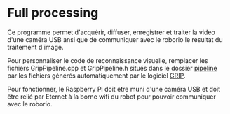 # Full processing

Ce programme permet d'acquérir, diffuser, enregistrer et traiter la video d'une caméra USB ansi que de communiquer avec le roborio le resultat du traitement d'image.

Pour personnaliser le code de reconnaissance visuelle, remplacer les fichiers GripPipeline.cpp et GripPipeline.h situés dans le dossier
[pipeline](pipeline) par les fichiers générés automatiquement par le logiciel
[GRIP](https://wpilib.screenstepslive.com/s/4485/m/24194/l/463566-introduction-to-grip).

Pour fonctionner, le Raspberry Pi doit être muni d'une caméra USB et doit être relié par Eternet à la borne wifi du robot 
pour pouvoir communiquer avec le roborio.
